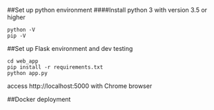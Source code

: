 ##Set up python environment
####Install python 3 with version 3.5 or higher
```
python -V
pip -V
```

##Set up Flask environment and dev testing
```
cd web_app
pip install -r requirements.txt
python app.py
```
access http://localhost:5000 with Chrome browser

##Docker deployment
